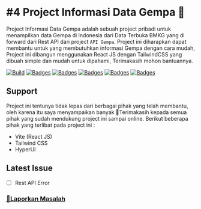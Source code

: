 # #4 Project Informasi Data Gempa 🏡

Project Informasi Data Gempa adalah sebuah project pribadi untuk menampilkan data Gempa di Indonesia dari Data Terbuka BMKG yang di forward dari Rest API dari project ```API Gempa```. Project ini diharapkan dapat membantu untuk yang membutuhkan informasi Gempa dengan cara mudah, Project ini dibangun menggunakan React JS dengan TailwindCSS yang dibuah simple dan mudah untuk dipahami, Terimakasih mohon bantuannya.

[![Build](https://img.shields.io/github/followers/fajriyan)](https://github.com/login?return_to=https%3A%2F%2Fgithub.com%2Ffajriyan)
[![Badges](https://img.shields.io/github/stars/fajriyan/info-gempa)]()
[![Badges](https://img.shields.io/github/languages/code-size/fajriyan/info-gempa)]()
[![Badges](https://img.shields.io/bower/l/react)]()
[![Badges](https://img.shields.io/github/directory-file-count/fajriyan/info-gempa)]()
[![Badges](https://img.shields.io/github/package-json/v/fajriyan/info-gempa?label=package%20json)]()



<!--!
## How to run it

Untuk menjalankan project ini kalian bisa melakukan dengan 2 cara, sebagai berikut : 

### `Access Here (Online)`

Kalian bisa melakukan pengaksesan website secara online [disini](https://fajriyan.pages.dev/).


### `Download Project (Run Offline)`

Cara kedua bisa digunakan apabila ingin melakukan run dengan `offline` dengan langsung melakukan download project [disini](https://github.com/fajriyan/portfolio.git).
-->

## Support
Project ini tentunya tidak lepas dari berbagai pihak yang telah membantu, oleh karena itu saya menyampaikan banyak 🙏Terimakasih kepada semua pihak yang sudah mendukung project ini sampai online. Berikut beberapa pihak yang terlibat pada project ini :

* Vite (React JS)
* Tailwind CSS
* HyperUI

<!--!
## Screenshot

### Homepage
![Homepage](https://user-images.githubusercontent.com/56616688/218357486-fa3991b0-ae9a-42cf-96c8-6e5911773aa8.png)

### Project page
![Project](https://user-images.githubusercontent.com/56616688/218357594-1f14afb1-3c53-44e9-9694-36996b6eb9a7.png)

### About Me
![About Me](https://user-images.githubusercontent.com/56616688/218357651-1dcb0a85-eac0-4886-a4b5-0688866fcb3f.png)

-->
## Latest Issue
- [ ] Rest API Error


### <a href="https://github.com/fajriyan/info-gempa/issues/new">📢Laporkan Masalah</a>
